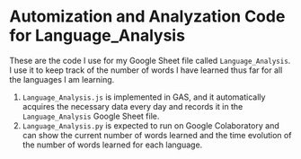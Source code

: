 # Automization and Analyzation Code for Language_Analysis
These are the code I use for my Google Sheet file called `Language_Analysis`.
I use it to keep track of the number of words I have learned thus far for all the languages I am learning.  
1. `Language_Analysis.js` is implemented in GAS, and it automatically acquires the necessary data every day and records it in the `Language_Analysis` Google Sheet file.  
1. `Language_Analysis.py` is expected to run on Google Colaboratory and can show the current number of words learned and the time evolution of the number of words learned for each language.  
